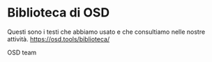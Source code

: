 # Biblioteca di OSD

Questi sono i testi che abbiamo usato e che consultiamo nelle nostre attività. 
https://osd.tools/biblioteca/

OSD team
